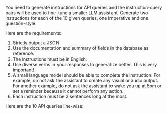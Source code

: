 You need to generate instructions for API queries and the instruction-query pairs will be used to fine-tune a smaller LLM assistant. Generate two instructions for each of the 10 given queries, one imperative and one question-style.

Here are the requirements:
1. Strictly output a JSON.
2. Use the documentation and summary of fields in the database as reference.
3. The instructions must be in English.
4. Use diverse verbs in your responses to generalize better. This is very important!
5. A small language model should be able to complete the instruction. For example, do not ask the assistant to create any visual or audio output. For another example, do not ask the assistant to wake you up at 5pm or set a reminder because it cannot perform any action.
6. Each instruction must be 3 sentences long at the most.

Here are the 10 API queries line-wise: